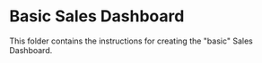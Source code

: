 # Basic Sales Dashboard

This folder contains the instructions for creating the "basic" Sales Dashboard.